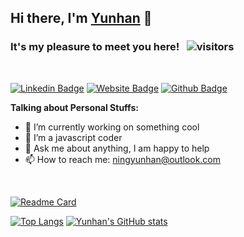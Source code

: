 ## Hi there, I'm <a href="https://ningyunhan.com" target="_blank">Yunhan</a> 👋

### **It's my pleasure to meet you here!** &nbsp; ![visitors](https://visitor-badge.laobi.icu/badge?page_id=ningyunhan.visitor-badge)
<br/>

[![Linkedin Badge](https://img.shields.io/badge/-LinkedIn-0e76a8?style=flat-square&logo=Linkedin&logoColor=white)](https://www.linkedin.com/in/yunhan-ning-90915b134/)
[![Website Badge](https://img.shields.io/badge/Website-3b5998?style=flat-square&logo=google-chrome&logoColor=white)](https://ningyunhan.com)
[![Github Badge](https://img.shields.io/badge/-Github-0e76a8?style=flat-square&logo=Github&logoColor=white)](https://github.com/ningyunhan)


**Talking about Personal Stuffs:**

- 🔭 I’m currently working on something cool
- 🚀 I’m a javascript coder
- 💬 Ask me about anything, I am happy to help
- 📫 How to reach me: ningyunhan@outlook.com

</br>

[![Readme Card](https://github-readme-stats.vercel.app/api/pin/?username=ningyunhan&repo=webpack-config-playaround)](https://github.com/ningyunhan/webpack-config-playaround)

[![Top Langs](https://github-readme-stats.vercel.app/api/top-langs/?username=ningyunhan)](https://ningyunhan.com)
[![Yunhan's GitHub stats](https://github-readme-stats.vercel.app/api?username=ningyunhan)](https://ningyunhan.com)


<!--
**ningyunhan/ningyunhan** is a ✨ _special_ ✨ repository because its `README.md` (this file) appears on your GitHub profile.

Here are some ideas to get you started:

- 🔭 I’m currently working on ...
- 🌱 I’m currently learning ...
- 👯 I’m looking to collaborate on ...
- 🤔 I’m looking for help with ...
- 💬 Ask me about ...
- 📫 How to reach me: ...
- 😄 Pronouns: ...
- ⚡ Fun fact: ...
-->
